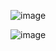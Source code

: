 ![image](https://github.com/user-attachments/assets/a4ef5abc-54e1-4570-b35a-5354b00a087b)

![image](https://github.com/user-attachments/assets/872b31d1-f0d0-439e-98d4-00b122d25427)

